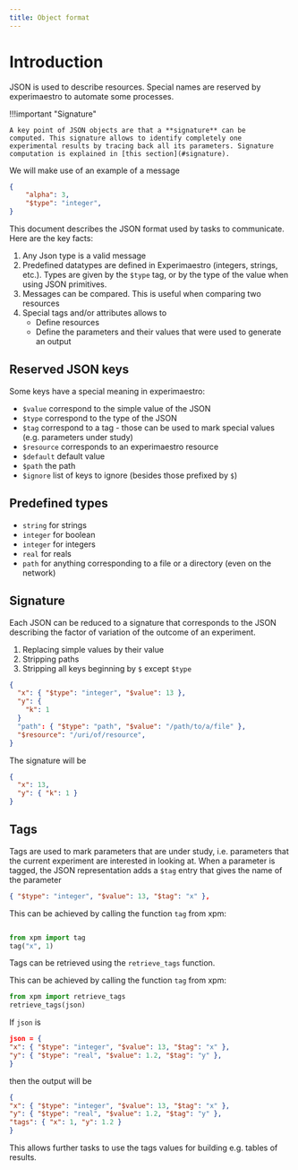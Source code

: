 ```yaml
---
title: Object format
---
```


# Introduction

JSON is used to describe resources. Special names are reserved by experimaestro
to automate some processes. 

!!!important "Signature"

    A key point of JSON objects are that a **signature** can be 
    computed. This signature allows to identify completely one
    experimental results by tracing back all its parameters. Signature
    computation is explained in [this section](#signature).

We will make use of an example of a message

```json
{
    "alpha": 3,
    "$type": "integer",
}
```

  This document describes the JSON format used by tasks to communicate. Here are the
  key facts:

  1. Any Json type is a valid message
  1. Predefined datatypes are defined in Experimaestro (integers, strings, etc.). Types
     are given by the `$type` tag, or by the type of the value when using
     JSON primitives.
  1. Messages can be compared. This is useful when comparing two resources
  1. Special tags and/or attributes allows to
      * Define resources
      * Define the parameters and their values that were used to generate an output

## Reserved JSON keys

Some keys have a special meaning in experimaestro:

- `$value` correspond to the simple value of the JSON
- `$type` correspond to the type of the JSON
- `$tag` correspond to a tag - those can be used to mark special values (e.g. parameters under study)
- `$resource` corresponds to an experimaestro resource
- `$default` default value
- `$path` the path
- `$ignore` list of keys to ignore (besides those prefixed by `$`)

## Predefined types

- `string` for strings
- `integer` for boolean
- `integer` for integers
- `real` for reals
- `path` for anything corresponding to a file or a directory (even on the network)


## Signature

Each JSON can be reduced to a signature that corresponds to the JSON describing the factor
of variation of the outcome of an experiment.

1. Replacing simple values by their value
1. Stripping paths
1. Stripping all keys beginning by `$` except `$type`

```json
{
  "x": { "$type": "integer", "$value": 13 },
  "y": {
    "k": 1
  }
  "path": { "$type": "path", "$value": "/path/to/a/file" },
  "$resource": "/uri/of/resource",
}
```

The signature will be

```json
{
  "x": 13,
  "y": { "k": 1 }
}
```

## Tags

Tags are used to mark parameters that are under study, i.e. parameters that the current experiment are interested in looking at.
When a parameter is tagged, the JSON representation adds a `$tag` entry that gives the name of the parameter
```json
{ "$type": "integer", "$value": 13, "$tag": "x" },
```

This can be achieved by calling the function `tag` from xpm:
```python

from xpm import tag
tag("x", 1)
```

Tags can be retrieved using the `retrieve_tags` function.

This can be achieved by calling the function `tag` from xpm:
```python
from xpm import retrieve_tags
retrieve_tags(json)
```

If `json` is
```json
json = {
"x": { "$type": "integer", "$value": 13, "$tag": "x" },
"y": { "$type": "real", "$value": 1.2, "$tag": "y" },
}
```

then the output will be
```json
{
"x": { "$type": "integer", "$value": 13, "$tag": "x" },
"y": { "$type": "real", "$value": 1.2, "$tag": "y" },
"tags": { "x": 1, "y": 1.2 }
}
```

This allows further tasks to use the tags values for building e.g. tables of results.





